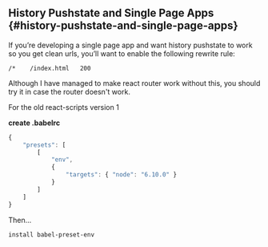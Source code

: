 ## History Pushstate and Single Page Apps {#history-pushstate-and-single-page-apps}

If you’re developing a single page app and want history pushstate to work so you get clean urls, you’ll want to enable the following rewrite rule:

`/*    /index.html   200`

Although I have managed to make react router work without this, you should try it in case the router doesn't work. 

For the old react-scripts version 1

**create .babelrc**

```javascript
{
    "presets": [
        [
            "env",
            {
                "targets": { "node": "6.10.0" }
            }
        ]
    ]
}
```

Then...

```
install babel-preset-env
```



